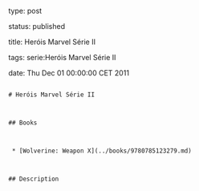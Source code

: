 type: post
status: published
title: Heróis Marvel Série II
tags: serie:Heróis Marvel Série II
date: Thu Dec 01 00:00:00 CET 2011
~~~~~~
# Heróis Marvel Série II

## Books

 * [Wolverine: Weapon X](../books/9780785123279.md)

## Description
